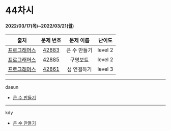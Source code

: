 # 44차시
#### 2022/03/17(목)~2022/03/21(월)

|               출처               |                   문제 번호                    |     문제 이름      | 난이도 |
| :------------------------------: | :--------------------------------------------: | :----------------: | :----: |
| [프로그래머스](https://programmers.co.kr/) | [42883](https://programmers.co.kr/learn/courses/30/lessons/42883) | 큰 수 만들기 | level 2 |
| [프로그래머스](https://programmers.co.kr/) | [42885](https://programmers.co.kr/learn/courses/30/lessons/42885) | 구명보트 | level 2 |
| [프로그래머스](https://programmers.co.kr/) | [42861](https://programmers.co.kr/learn/courses/30/lessons/42861) | 섬 연결하기 | level 3 |


---

daeun
- [큰 수 만들기](https://hoonycode.notion.site/a12327908dd14d9a8d4bd59d8945632c)

---

kdy
- [큰 수 만들기](https://tropical-couch-e39.notion.site/PRO-42883-2b7f9787749b4a5a8a4fb91ede427452)

